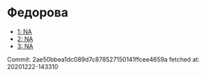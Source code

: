 # Федорова
- [1: NA](1.md)
- [2: NA](2.md)
- [3: NA](3.md)

Commit: 2ae50bbea1dc089d7c878527150141ffcee4659a
 fetched at: 20201222-143310
